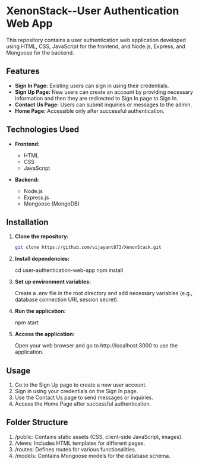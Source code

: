 # XenonStack--User Authentication Web App

This repository contains a user authentication web application developed using HTML, CSS, JavaScript for the frontend, and Node.js, Express, and Mongoose for the backend.

## Features

- **Sign In Page:** Existing users can sign in using their credentials.
- **Sign Up Page:** New users can create an account by providing necessary information and then they are redirected to Sign In page to Sign In.
- **Contact Us Page:** Users can submit inquiries or messages to the admin.
- **Home Page:** Accessible only after successful authentication.

## Technologies Used

- **Frontend:**
  - HTML
  - CSS
  - JavaScript

- **Backend:**
  - Node.js
  - Express.js
  - Mongoose (MongoDB)

## Installation

1. **Clone the repository:**

   ```bash
   git clone https://github.com/vijayant873/XenonStack.git
   
2. **Install dependencies:**

   cd user-authentication-web-app
   npm install
   
3. **Set up environment variables:**

    Create a .env file in the root directory and add necessary variables 
    (e.g., database connection URI, session secret).

4. **Run the application:**
   
    npm start

5. **Access the application:**

    Open your web browser and go to http://localhost:3000 to use the 
    application.

## Usage

1. Go to the Sign Up page to create a new user account.
2. Sign in using your credentials on the Sign In page.
3. Use the Contact Us page to send messages or inquiries.
4. Access the Home Page after successful authentication.
   
## Folder Structure

1. /public: Contains static assets (CSS, client-side JavaScript, images).
2. /views: Includes HTML templates for different pages.
3. /routes: Defines routes for various functionalities.
4. /models: Contains Mongoose models for the database schema.
